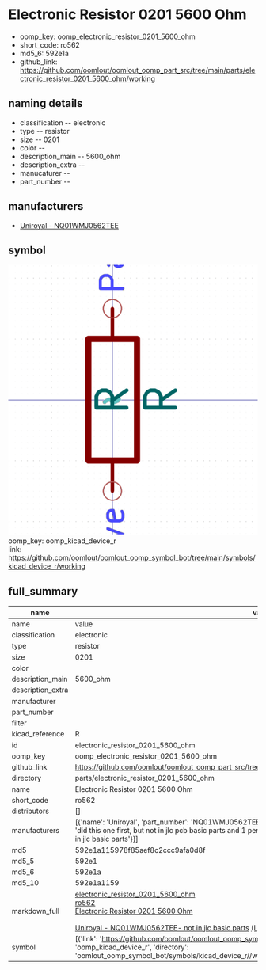 # Electronic Resistor 0201 5600 Ohm

  
* oomp_key: oomp_electronic_resistor_0201_5600_ohm 
* short_code: ro562
* md5_6: 592e1a  
* github_link: https://github.com/oomlout/oomlout_oomp_part_src/tree/main/parts/electronic_resistor_0201_5600_ohm/working  
## naming details
* classification -- electronic
* type -- resistor
* size -- 0201
* color -- 
* description_main -- 5600_ohm
* description_extra -- 
* manucaturer -- 
* part_number -- 


## manufacturers
* [Uniroyal - NQ01WMJ0562TEE]()  

## symbol

![](symbol/0/working/working_600.png)  
oomp_key: oomp_kicad_device_r  
link: https://github.com/oomlout/oomlout_oomp_symbol_bot/tree/main/symbols/kicad_device_r/working  


## full_summary
| name | value | 
| --- | --- | 
| name | value | 
| classification | electronic | 
| type | resistor | 
| size | 0201 | 
| color |  | 
| description_main | 5600_ohm | 
| description_extra |  | 
| manufacturer |  | 
| part_number |  | 
| filter |  | 
| kicad_reference | R | 
| id | electronic_resistor_0201_5600_ohm | 
| oomp_key | oomp_electronic_resistor_0201_5600_ohm | 
| github_link | https://github.com/oomlout/oomlout_oomp_part_src/tree/main/parts/electronic_resistor_0201_5600_ohm/working | 
| directory | parts/electronic_resistor_0201_5600_ohm | 
| name | Electronic Resistor 0201 5600 Ohm | 
| short_code | ro562 | 
| distributors | [] | 
| manufacturers | [{'name': 'Uniroyal', 'part_number': 'NQ01WMJ0562TEE', 'link': '', 'id': 'manufacturer_uniroyal', 'note': {'reason': 'did this one first, but not in jlc pcb basic parts and 1 percent are and they are the same price', 'reason_short': 'not in jlc basic parts'}}] | 
| md5 | 592e1a115978f85aef8c2ccc9afa0d8f | 
| md5_5 | 592e1 | 
| md5_6 | 592e1a | 
| md5_10 | 592e1a1159 | 
| markdown_full | [electronic_resistor_0201_5600_ohm](https://github.com/oomlout/oomlout_oomp_part_src/tree/main/parts/electronic_resistor_0201_5600_ohm/working)<br>[ro562](https://github.com/oomlout/oomlout_oomp_part_src/tree/main/parts/electronic_resistor_0201_5600_ohm/working)<br>[Electronic Resistor 0201 5600 Ohm](https://github.com/oomlout/oomlout_oomp_part_src/tree/main/parts/electronic_resistor_0201_5600_ohm/working)<br><br>[Uniroyal - NQ01WMJ0562TEE- not in jlc basic parts]() [(L)  ](https://www.lcsc.com/search?q=NQ01WMJ0562TEE)[(D)  ](https://www.digikey.com/en/products?keywords=NQ01WMJ0562TEE)[(M)  ](https://www.mouser.com/Search/Refine?Keyword=NQ01WMJ0562TEE)[(N)  ](https://www.newark.com/search?st=NQ01WMJ0562TEE)[(SZ)  ](https://so.szlcsc.com/global.html?k=NQ01WMJ0562TEE)<br> | 
| symbol | [{'link': 'https://github.com/oomlout/oomlout_oomp_symbol_bot/tree/main/symbols/kicad_device_r', 'oomp_key': 'oomp_kicad_device_r', 'directory': 'oomlout_oomp_symbol_bot/symbols/kicad_device_r//working/working.kicad_sym'}] | 
